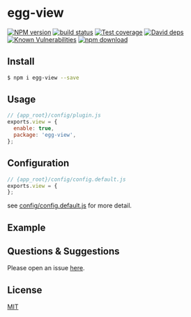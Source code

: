 # egg-view

[![NPM version][npm-image]][npm-url]
[![build status][travis-image]][travis-url]
[![Test coverage][codecov-image]][codecov-url]
[![David deps][david-image]][david-url]
[![Known Vulnerabilities][snyk-image]][snyk-url]
[![npm download][download-image]][download-url]

[npm-image]: https://img.shields.io/npm/v/egg-view.svg?style=flat-square
[npm-url]: https://npmjs.org/package/egg-view
[travis-image]: https://img.shields.io/travis/eggjs/egg-view.svg?style=flat-square
[travis-url]: https://travis-ci.org/eggjs/egg-view
[codecov-image]: https://img.shields.io/codecov/c/github/eggjs/egg-view.svg?style=flat-square
[codecov-url]: https://codecov.io/github/eggjs/egg-view?branch=master
[david-image]: https://img.shields.io/david/eggjs/egg-view.svg?style=flat-square
[david-url]: https://david-dm.org/eggjs/egg-view
[snyk-image]: https://snyk.io/test/npm/egg-view/badge.svg?style=flat-square
[snyk-url]: https://snyk.io/test/npm/egg-view
[download-image]: https://img.shields.io/npm/dm/egg-view.svg?style=flat-square
[download-url]: https://npmjs.org/package/egg-view

<!--
Description here.
-->

## Install

```bash
$ npm i egg-view --save
```

## Usage

```js
// {app_root}/config/plugin.js
exports.view = {
  enable: true,
  package: 'egg-view',
};
```

## Configuration

```js
// {app_root}/config/config.default.js
exports.view = {
};
```

see [config/config.default.js](config/config.default.js) for more detail.

## Example

<!-- example here -->

## Questions & Suggestions

Please open an issue [here](https://github.com/eggjs/egg/issues).

## License

[MIT](LICENSE)
